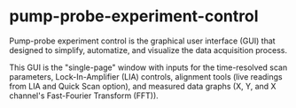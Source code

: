 # pump-probe-experiment-control 

Pump-probe experiment control is the graphical user interface (GUI) that designed to simplify, automatize, and visualize the data acquisition process.

This GUI is the "single-page" window with inputs for the time-resolved scan parameters, Lock-In-Amplifier (LIA) controls, alignment tools (live readings from LIA and Quick Scan option), and measured data graphs (X,  Y, and X channel's Fast-Fourier Transform (FFT)). 
